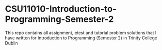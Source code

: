 # CSU11010-Introduction-to-Programming-Semester-2
This repo contains all assignment, etest and tutorial problem solutions that I have written for Introduction to Programming (Semester 2) in Trinity College Dublin
